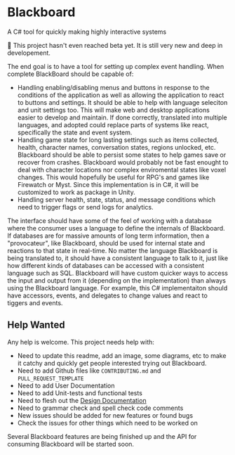 # Blackboard

A C# tool for quickly making highly interactive systems

🌱 This project hasn't even reached beta yet. It is still very new and deep in developement.

The end goal is to have a tool for setting up complex event handling.
When complete BlackBoard should be capable of:

- Handling enabling/disabling menus and buttons in response to the conditions of the application
  as well as allowing the application to react to buttons and settings.
  It should be able to help with language seleciton and unit settings too.
  This will make web and desktop applications easier to develop and maintain.
  If done correctly, translated into multiple languages, and adopted could replace parts of systems like react, specifically the state and event system.
- Handling game state for long lasting settings such as items collected, health, character names, conversation states, regions unlocked, etc.
  Blackboard should be able to persist some states to help games save or recover from crashes.
  Blackboard would probably not be fast enought to deal with character locations nor complex enviromental states like voxel changes.
  This would hopefully be useful for RPG's and games like Firewatch or Myst.
  Since this implementation is in C#, it will be customized to work as package in Unity.
- Handling server health, state, status, and message conditions which need to trigger flags or send logs for analytics.

The interface should have some of the feel of working with a database where the consumer uses a language to define the internals of Blackboard.
If databases are for massive amounts of long term information, then a "provocateur", like Blackboard, should be used for internal state and reactions
to that state in real-time. No matter the language Blackboard is being translated to, it should have a consistent language to talk to it,
just like how different kinds of databases can be accessed with a consistent language such as SQL. Blackboard will have custom quicker ways
to access the input and output from it (depending on the implementation) than always using the Blackboard language. For example, this C#
implementaiton should have accessors, events, and delegates to change values and react to tiggers and events. 

## Help Wanted

Any help is welcome. This project needs help with:

- Need to update this readme, add an image, some diagrams, etc to make it catchy and quickly get people interested trying out Blackboard.
- Need to add Github files like `CONTRIBUTING.md` and `PULL_REQUEST_TEMPLATE`
- Need to add User Documentation
- Need to add Unit-tests and functional tests
- Need to flesh out the [Design Documentation](https://github.com/Grant-Nelson/BlackboardCSharp/blob/main/Blackboard/Documentation/Design.md)
- Need to grammar check and spell check code comments
- New issues should be added for new features or found bugs
- Check the issues for other things which need to be worked on

Several Blackboard features are being finished up and the API for consuming Blackboard will be started soon.
